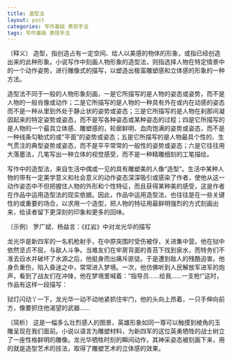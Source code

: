 ```yaml
---
title: 造型法
layout: post
categories: 写作基础 表现手法
tags: 写作基础 表现手法
---
```


〔释义〕 造型，指创造占有一定空间、给人以美感的物体的形象，或指已经创造出来的此种形象。小说写作中刻画人物形象的造型法，则指选择人物在特定情景中的一个动作姿势，进行雕像式的描写，以塑造出极富雕塑感和立体感的形象的一种方法。

造型法不同于一般的人物形象刻画，一是它所描写的是人物的姿态或姿势，而不是人物的一般肖像或动作；二是它所描写的是人物的一种具有外在或内在动感的姿态而不是一种从里到外处于静止状的姿势或姿态；三是它所描写的是人物在刹那间凝固起来的特定姿势或姿态，而不是写各种姿态或某种姿态的过程；四是它所描写的是人物的一个最具立体感、雕塑感的，轮廓鲜明、血肉饱满的姿势或姿态，而不是一种线条勾勒式的或“平面”的姿势或姿态；五是它所描写的是人物最具个性的、生气贯注的典型姿势或姿态，而不是平平常常的一般性的姿势或姿态；六是它往往用大落墨法，几笔写出一种立体的视觉感受，而不是一种精雕细刻的工笔描绘。

写作中的造型法，来自生活中偶或一见的具有雕塑美的人像“造型”。生活中某种人物的带有一定美学意义和社会意义的动作姿态深深吸引或感染了作者，使他从这一动作姿态中不但把握住人物的外形和个性特征，而且获得某种美的感受，这是作者在作品中运用造型法的现实依据。因此，作品中运用造型法，也往往是在一些关键性的或重要的场合，以求用一个造型，把人物的特征用最鲜明强烈的方式刻画出来，给读者留下更深刻的印象和更多的回味。

〔示例〕 罗广斌、杨益言：《红岩》中对龙光华的描写

龙光华是新四军的一名机枪射手，在中原突围时受伤被俘，关进集中营。他在狱中依然坚贞不屈，与敌人斗争。当难友们在牢房背面的青苔下找到泉水，而特务们不准去舀水并破坏了水源之后，他挺身而出痛斥匪徒。于是遭到敌人的残酷迫害。他身负重伤，陷入昏迷之中，常常进入梦境。一次，他仿佛听到人民解放军进军的炮声，看到了战友们在冲锋，他在梦境里喊着：“指导员……给我……一支枪!”这时，作品有这样一段描写：

狱灯闪动丫一下，龙光华一动不动地紧抓住牢门，他的头向上昂着，一只手伸向前方，像要抓住他渴望的武器……

〔简析〕 这是一幅多么壮烈感人的图景，英雄形象如同一尊可以触摸到棱角的玉雕呈现在我们面前。小说以语言为雕塑材料，为新四军的这位英勇牺牲的战士树立了一座性格鲜明的雕像。龙光华牺牲时刻的瞬间动作，其神采姿态被刻画下来，用的就是造型艺术的技法，取得了雕塑艺术的立体感的效果。 